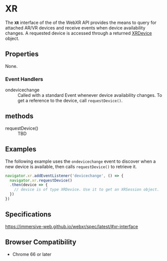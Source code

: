 # XR

The **`XR`** interface of the of the WebXR API provides the means to query for attached AR/VR devices and receive events when device availability changes. A requested device is accessed through a returned <a href="xrdevice.md">XRDevice</a> object.

## Properties

None.

### Event Handlers

<dl>
  <dt>ondevicechange</dt>
  <dd>Called with a standard Event whenever device availability changes. To get a reference to the device, call <code>requestDevice()</code>. </dd>
</dl>

## methods

<dl>
  <dt>requestDevice()</dt>
  <dd>TBD</dd>
</dl>

## Examples

The following example uses the `ondevicechange` event to discover when a new device is available, then calls `requestDevice()` to retrieve it.

```javascript
navigator.xr.addEventListener('devicechange', () => {
  navigator.xr.requestDevice()
  .then(device => {
    // device is of type XRDevice. Use it to get an XRSession object.
  })
})
```

## Specifications

https://immersive-web.github.io/webxr/spec/latest/#xr-interface

## Browser Compatibility

* Chrome 66 or later
